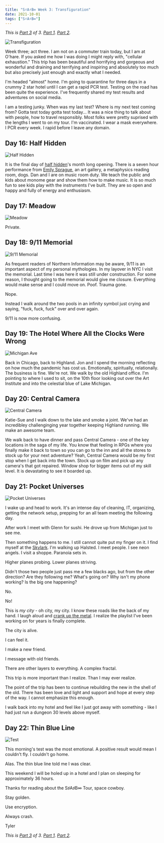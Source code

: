 ```yaml
---
title: "S♯A♯B∞ Week 3: Transfiguration"
date: 2021-10-01
tags: ["S♯A♯B∞"]
---
```


_This is [Part 3](/2021/10/01/sad-arpeggio-breakdowns-forever-week-3-transfiguration/) of 3. [Part 1](/2021/09/17/sad-arpeggio-breakdowns-forever-week-1-immolation/). [Part 2](/2021/09/24/sad-arpeggio-breakdowns-forever-week-2-sublimation/)._

![Transfiguration](/images/sab-transfiguration.jpg)

Week three; act three. I am not on a commuter train today, but I am at O'hare. If you asked me how I was doing I might reply with, "cellular exhaustion." This trip has been beautiful and horrifying and gorgeous and wonderful and draining and terrifying and inspiring and absolutely too much but also precisely just enough and exactly what I needed.

I'm headed "almost" home. I'm going to quarantine for three days in a crummy 2 star hotel until I can get a rapid PCR test. Testing on the road has been quite the experience. I've frequently shared my test results and adventures on social media.

I am a testing junky. When was my last test? Where is my next test coming from? Gotta test today gotta test today... It was a nice thing to talk about with people, how to travel responsibly. Most folks were pretty suprised with the lengths I went to on my tour. I'm vaccinated. I wear a mask everywhere. I PCR every week. I rapid before I leave any domain.

## Day 16: Half Hidden

![Half Hidden](/images/sab-hidden.jpg)

It is the final day of [half hidden](https://halfhidden.co)'s month long opening. There is a seven hour performance from [Emily Sprague](https://mlesprg.info/), an art gallery, a metaphysics reading room, dogs. Dan and I are on music room duty. We teach the public and kids about monome gear and show them how to make music. It is so much fun to see kids play with the instruments I've built. They are so open and happy and fully of energy and enthusiasm.

## Day 17: Meadow

![Meadow](/images/sab-meadow.jpg)

Private.

## Day 18: 9/11 Memorial

![9/11 Memorial](/images/sab-memorial.jpg)

As frequent readers of Northern Information may be aware, 9/11 is an important aspect of my personal mythologies. In my layover in NYC I visit the memorial. Last time I was here it was still under construction. For some reason, I thought going to the memorial would give me closure. Everything would make sense and I could move on. Poof. Trauma gone.

Nope.

Instead I walk around the two pools in an infinity symbol just crying and saying, "fuck, fuck, fuck" over and over again.

9/11 is now more confusing.

## Day 19: The Hotel Where All the Clocks Were Wrong

![Michigan Ave](/images/sab-michigan.jpg)

Back in Chicago, back to Highland. Jon and I spend the morning reflecting on how much the pandemic has cost us. Emotionally, spiritually, relationally. The business is fine. We're not. We walk by the old Highland office. I'm pointing to where I used to sit, on the 10th floor looking out over the Art Institute and into the celestial blue of Lake Michigan.

## Day 20: Central Camera

![Central Camera](/images/sab-central.jpg)

Katie-Sue and I walk down to the lake and smoke a joint. We've had an incredibley challenginging year together keeping Highland running. We make an awesome team.

We walk back to have dinner and pass Central Camera - one of the key locations in the saga of my life. You know that feeling in RPGs where you finally make it back to town so you can go to the inn and all the stores to stock up for your next adventure? Yeah, Central Camera would be my first stop when I get back into the town. Stock up on film and pick up any camera's that got repaired. Window shop for bigger items out of my skill level. It is devastating to see it boarded up.

## Day 21: Pocket Universes

![Pocket Universes](/images/sab-pocket.jpg)

I wake up and head to work. It's an intense day of cleaning, IT, organizing, getting the network setup, prepping for an all team meeting the following day.

After work I meet with Glenn for sushi. He drove up from Michigan just to see me.

Then something happens to me. I still cannot quite put my finger on it. I find myself at the [Skylark](http://www.skylarkchicago.com/). I'm walking up Halsted. I meet people. I see neon angels. I visit a shoppe. Paranoia sets in.

Higher planes probing. Lower planes striving.

Didn't those two people just pass me a few blacks ago, but from the other direction? Are they following me? What's going on? Why isn't my phone working? Is the big one happening?

No.

No!

This is _my city_ - oh city, my city. I know these roads like the back of my hand. I laugh aloud and [crank up the metal](https://open.spotify.com/playlist/1B6vT0iyiEeQtH0VNgxiPw?si=ac2538e2011145c0). I realize the playlist I've been working on for years is finally complete.

The city is alive.

I can feel it.

I make a new friend.

I message with old friends.

There are other layers to everything. A complex fractal.

This trip is more important than I realize. Than I may ever realize.

The point of the trip has been to continue rebuilding the new in the shell of the old. There has been love and light and support and hope at every step of the way. I cannot emphasize this enough.

I walk back into my hotel and feel like I just got away with something - like I had just run a dungeon 30 levels above myself.

## Day 22: Thin Blue Line

![Test](/images/sab-test.jpg)

This morning's test was the most emotional. A positive result would mean I couldn't fly. I couldn't go home.

Alas. The thin blue line told me I was clear.

This weekend I will be holed up in a hotel and I plan on sleeping for approximately 36 hours.

Thanks for reading about the S♯A♯B∞ Tour, space cowboy.

Stay golden.

Use encryption.

Always crash.

Tyler

_This is [Part 3](/2021/10/01/sad-arpeggio-breakdowns-forever-week-3-transfiguration/) of 3. [Part 1](/2021/09/17/sad-arpeggio-breakdowns-forever-week-1-immolation/). [Part 2](/2021/09/24/sad-arpeggio-breakdowns-forever-week-2-sublimation/)._

